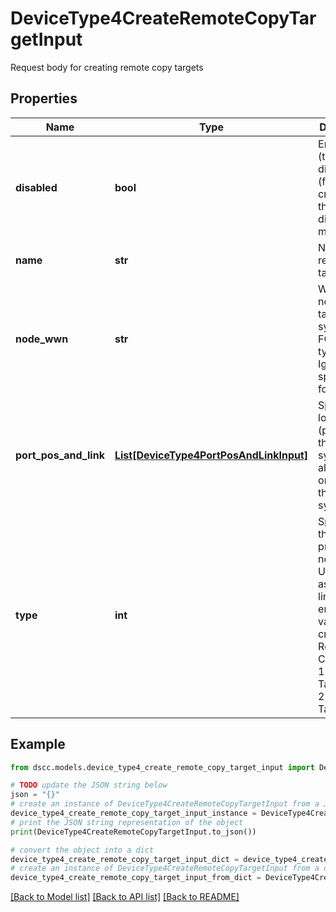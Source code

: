 # DeviceType4CreateRemoteCopyTargetInput

Request body for creating remote copy targets

## Properties

Name | Type | Description | Notes
------------ | ------------- | ------------- | -------------
**disabled** | **bool** | Enable (true) or disable (false) the creation of the target in disabled mode | [optional] 
**name** | **str** | Name of the remote copy target | 
**node_wwn** | **str** | WWN of the node on the target system for FC Link type. Ignored if specified for IP type. | [optional] 
**port_pos_and_link** | [**List[DeviceType4PortPosAndLinkInput]**](DeviceType4PortPosAndLinkInput.md) | Specifies all locations (portPos) of the local system, and all links(IP or WWN) of the remote system | 
**type** | **int** | Specifies the link protocol. Do not use UNKNOWN as a linkType enumeration value when creating a Remote Copy target. 1 for IP Target Type, 2 for FC Target Type | 

## Example

```python
from dscc.models.device_type4_create_remote_copy_target_input import DeviceType4CreateRemoteCopyTargetInput

# TODO update the JSON string below
json = "{}"
# create an instance of DeviceType4CreateRemoteCopyTargetInput from a JSON string
device_type4_create_remote_copy_target_input_instance = DeviceType4CreateRemoteCopyTargetInput.from_json(json)
# print the JSON string representation of the object
print(DeviceType4CreateRemoteCopyTargetInput.to_json())

# convert the object into a dict
device_type4_create_remote_copy_target_input_dict = device_type4_create_remote_copy_target_input_instance.to_dict()
# create an instance of DeviceType4CreateRemoteCopyTargetInput from a dict
device_type4_create_remote_copy_target_input_from_dict = DeviceType4CreateRemoteCopyTargetInput.from_dict(device_type4_create_remote_copy_target_input_dict)
```
[[Back to Model list]](../README.md#documentation-for-models) [[Back to API list]](../README.md#documentation-for-api-endpoints) [[Back to README]](../README.md)


